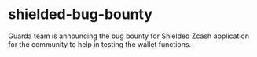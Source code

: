 # shielded-bug-bounty
Guarda team is announcing the bug bounty for Shielded Zcash application for the community to help in testing the wallet functions.
